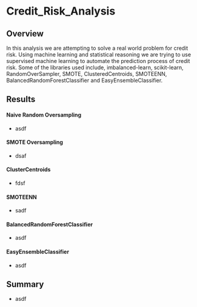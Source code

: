 # Credit_Risk_Analysis

## Overview

In this analysis we are attempting to solve a real world problem for credit risk. Using machine learning and statistical reasoning we are trying to use supervised machine learning to automate the prediction process of credit risk. Some of the libraries used include, imbalanced-learn, scikit-learn, RandomOverSampler, SMOTE, ClusteredCentroids, SMOTEENN, BalancedRandomForestClassifier and EasyEnsembleClassifier.

## Results

#### Naive Random Oversampling
- asdf


#### SMOTE Oversampling
- dsaf


#### ClusterCentroids
- fdsf


#### SMOTEENN
- sadf


#### BalancedRandomForestClassifier
- asdf


#### EasyEnsembleClassifier
- asdf


## Summary
- asdf

